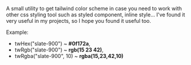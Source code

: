 A small utility to get tailwind color scheme in case you need to work with other css styling tool such as styled
component, inline style...
I've found it very useful in my projects, so I hope you found it useful too.

Example:

- twHex("slate-900") ~ **#0f172a**,
- twRgb("slate-900") ~ **rgb(15 23 42)**,
- twRgba("slate-900", 10) ~ **rgba(15,23,42,10)**
